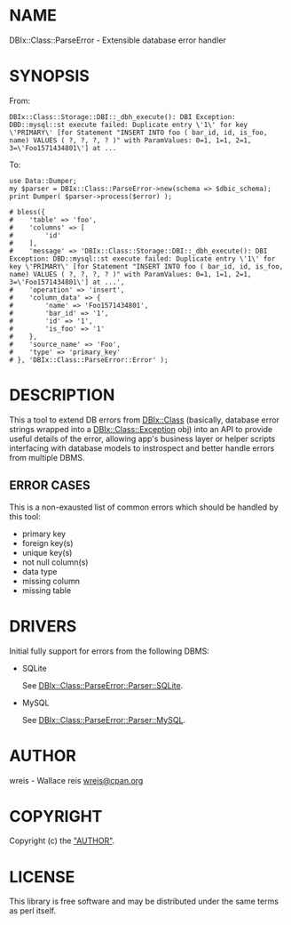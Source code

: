 # NAME

DBIx::Class::ParseError - Extensible database error handler

# SYNOPSIS

From:

    DBIx::Class::Storage::DBI::_dbh_execute(): DBI Exception: DBD::mysql::st execute failed: Duplicate entry \'1\' for key \'PRIMARY\' [for Statement "INSERT INTO foo ( bar_id, id, is_foo, name) VALUES ( ?, ?, ?, ? )" with ParamValues: 0=1, 1=1, 2=1, 3=\'Foo1571434801\'] at ...

To:

    use Data::Dumper;
    my $parser = DBIx::Class::ParseError->new(schema => $dbic_schema);
    print Dumper( $parser->process($error) );

    # bless({
    #    'table' => 'foo',
    #    'columns' => [
    #        'id'
    #    ],
    #    'message' => 'DBIx::Class::Storage::DBI::_dbh_execute(): DBI Exception: DBD::mysql::st execute failed: Duplicate entry \'1\' for key \'PRIMARY\' [for Statement "INSERT INTO foo ( bar_id, id, is_foo, name) VALUES ( ?, ?, ?, ? )" with ParamValues: 0=1, 1=1, 2=1, 3=\'Foo1571434801\'] at ...',
    #    'operation' => 'insert',
    #    'column_data' => {
    #        'name' => 'Foo1571434801',
    #        'bar_id' => '1',
    #        'id' => '1',
    #        'is_foo' => '1'
    #    },
    #    'source_name' => 'Foo',
    #    'type' => 'primary_key'
    # }, 'DBIx::Class::ParseError::Error' );

# DESCRIPTION

This a tool to extend DB errors from [DBIx::Class](https://metacpan.org/pod/DBIx%3A%3AClass) (basically, database error
strings wrapped into a [DBIx::Class::Exception](https://metacpan.org/pod/DBIx%3A%3AClass%3A%3AException) obj) into an API to provide
useful details of the error, allowing app's business layer or helper scripts
interfacing with database models to instrospect and better handle errors from
multiple DBMS.

## ERROR CASES

This is a non-exausted list of common errors which should be handled by this
tool:

- primary key
- foreign key(s)
- unique key(s)
- not null column(s)
- data type
- missing column
- missing table

# DRIVERS

Initial fully support for errors from the following DBMS:

- SQLite

    See [DBIx::Class::ParseError::Parser::SQLite](https://metacpan.org/pod/DBIx%3A%3AClass%3A%3AParseError%3A%3AParser%3A%3ASQLite).

- MySQL

    See [DBIx::Class::ParseError::Parser::MySQL](https://metacpan.org/pod/DBIx%3A%3AClass%3A%3AParseError%3A%3AParser%3A%3AMySQL).

# AUTHOR

wreis - Wallace reis <wreis@cpan.org>

# COPYRIGHT

Copyright (c) the ["AUTHOR"](#author).

# LICENSE

This library is free software and may be distributed under the same terms
as perl itself.
